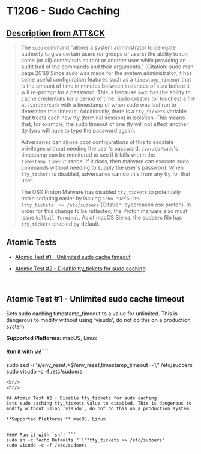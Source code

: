 # T1206 - Sudo Caching
## [Description from ATT&CK](https://attack.mitre.org/wiki/Technique/T1206)
<blockquote>The <code>sudo</code> command "allows a system administrator to delegate authority to give certain users (or groups of users) the ability to run some (or all) commands as root or another user while providing an audit trail of the commands and their arguments." (Citation: sudo man page 2018) Since sudo was made for the system administrator, it has some useful configuration features such as a <code>timestamp_timeout</code> that is the amount of time in minutes between instances of <code>sudo</code> before it will re-prompt for a password. This is because <code>sudo</code> has the ability to cache credentials for a period of time. Sudo creates (or touches) a file at <code>/var/db/sudo</code> with a timestamp of when sudo was last run to determine this timeout. Additionally, there is a <code>tty_tickets</code> variable that treats each new tty (terminal session) in isolation. This means that, for example, the sudo timeout of one tty will not affect another tty (you will have to type the password again).

Adversaries can abuse poor configurations of this to escalate privileges without needing the user's password. <code>/var/db/sudo</code>'s timestamp can be monitored to see if it falls within the <code>timestamp_timeout</code> range. If it does, then malware can execute sudo commands without needing to supply the user's password. When <code>tty_tickets</code> is disabled, adversaries can do this from any tty for that user. 

The OSX Proton Malware has disabled <code>tty_tickets</code> to potentially make scripting easier by issuing <code>echo \'Defaults !tty_tickets\' >> /etc/sudoers</code>  (Citation: cybereason osx proton). In order for this change to be reflected, the Proton malware also must issue <code>killall Terminal</code>. As of macOS Sierra, the sudoers file has <code>tty_tickets</code> enabled by default.</blockquote>

## Atomic Tests

- [Atomic Test #1 - Unlimited sudo cache timeout](#atomic-test-1---unlimited-sudo-cache-timeout)

- [Atomic Test #2 - Disable tty_tickets for sudo caching](#atomic-test-2---disable-tty_tickets-for-sudo-caching)


<br/>

## Atomic Test #1 - Unlimited sudo cache timeout
Sets sudo caching timestamp_timeout to a value for unlimited. This is dangerous to modify without using 'visudo', do not do this on a production system.

**Supported Platforms:** macOS, Linux


#### Run it with `sh`! ```
sudo sed -i 's/env_reset.*$/env_reset,timestamp_timeout=-1/' /etc/sudoers
sudo visudo -c -f /etc/sudoers
```
<br/>
<br/>

## Atomic Test #2 - Disable tty_tickets for sudo caching
Sets sudo caching tty_tickets value to disabled. This is dangerous to modify without using 'visudo', do not do this on a production system.

**Supported Platforms:** macOS, Linux


#### Run it with `sh`! ```
sudo sh -c "echo Defaults "'!'"tty_tickets >> /etc/sudoers"
sudo visudo -c -f /etc/sudoers
```
<br/>
